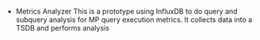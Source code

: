 * Metrics Analyzer
This is a prototype using InfluxDB to do query and subquery analysis for MP query execution metrics.
It collects data into a TSDB and performs analysis
